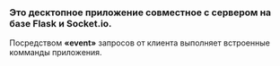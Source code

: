 ### Это десктопное приложение совместное с сервером на базе Flask и Socket.io.
Посредством **«event»** запросов от клиента выполняет встроенные комманды приложения.
